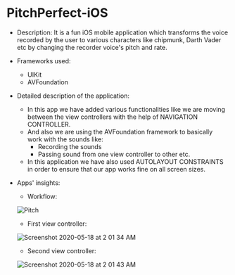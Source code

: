 # PitchPerfect-iOS

- Description: It is a fun iOS mobile application which transforms the voice recorded by the user to various characters like chipmunk, Darth Vader etc by changing the recorder voice's pitch and rate.

- Frameworks used:
  - UIKit
  - AVFoundation

- Detailed description of the application: 
  - In this app we have added various functionalities like we are moving between the view controllers with the help of NAVIGATION CONTROLLER. 
  - And also we are using the AVFoundation framework to basically work with the sounds like:
    - Recording the sounds
    - Passing sound from one view controller to other etc.
  - In this application we have also used AUTOLAYOUT CONSTRAINTS in order to ensure that our app works fine on all screen sizes.

- Apps' insights:
  
  - Workflow: 

  ![Pitch](https://user-images.githubusercontent.com/52041719/82159501-2291d180-98ac-11ea-9fc1-5b7058f4a60d.gif)
  
  - First view controller:

  ![Screenshot 2020-05-18 at 2 01 34 AM](https://user-images.githubusercontent.com/52041719/82159451-bdd67700-98ab-11ea-805e-748dcfceec69.png)

  - Second view controller:

  ![Screenshot 2020-05-18 at 2 01 43 AM](https://user-images.githubusercontent.com/52041719/82159458-cfb81a00-98ab-11ea-89e3-7257337c8a2e.png)



